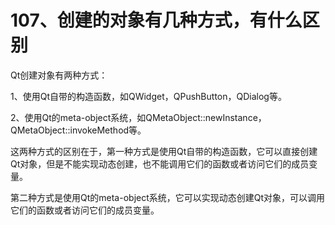 # 107、创建的对象有几种方式，有什么区别

Qt创建对象有两种方式：

1、使用Qt自带的构造函数，如QWidget，QPushButton，QDialog等。

2、使用Qt的meta-object系统，如QMetaObject::newInstance，QMetaObject::invokeMethod等。

这两种方式的区别在于，第一种方式是使用Qt自带的构造函数，它可以直接创建Qt对象，但是不能实现动态创建，也不能调用它们的函数或者访问它们的成员变量。

第二种方式是使用Qt的meta-object系统，它可以实现动态创建Qt对象，可以调用它们的函数或者访问它们的成员变量。
